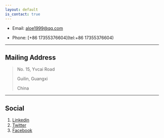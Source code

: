 ```yaml
---
layout: default
is_contact: true
---
```


* Email: [aloe1999@qq.com](mailto:aloe1999@qq.com)

* Phone: [+86 17355376604](tel:+86 17355376604)

---

## Mailing Address

> No. 15, Yvcai Road
>
> Guilin, Guangxi
>
> China

---

## Social

1. [Linkedin](https://www.linkedin.com/in/hui-liu-258061212/)
2. [Twitter](https://twitter.com/AloeLiu)
3. [Facebook](https://www.facebook.com/aloe.liu.94)

